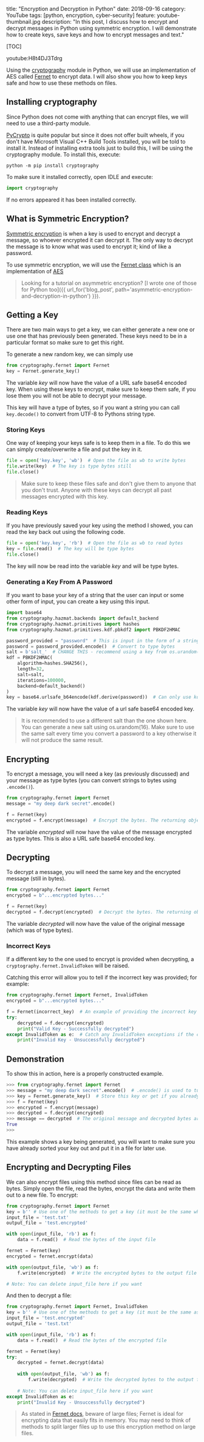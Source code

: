 title: "Encryption and Decryption in Python"
date: 2018-09-16
category: YouTube
tags: [python, encryption, cyber-security]
feature: youtube-thumbnail.jpg
description: "In this post, I discuss how to encrypt and decrypt messages in Python using symmetric encryption. I will demonstrate how to create keys, save keys and how to encrypt messages and text."

[TOC]

youtube:H8t4DJ3Tdrg

Using the [cryptography](https://cryptography.io/en/latest/) module in Python, we will use an implementation of AES called [Fernet](https://cryptography.io/en/latest/fernet/) to encrypt data. I will also show you how to keep keys safe and how to use these methods on files.

## Installing cryptography
Since Python does not come with anything that can encrypt files, we will need to use a third-party module.

[PyCrypto](https://github.com/dlitz/pycrypto) is quite popular but since it does not offer built wheels, if you don't have Microsoft Visual C++ Build Tools installed, you will be told to install it. Instead of installing extra tools just to build this, I will be using the cryptography module. To install this, execute:

```console
python -m pip install cryptography
```

To make sure it installed correctly, open IDLE and execute:

```python
import cryptography
```

If no errors appeared it has been installed correctly.

## What is Symmetric Encryption?
[Symmetric encryption](https://en.wikipedia.org/wiki/Symmetric-key_algorithm) is when a key is used to encrypt and decrypt a message, so whoever encrypted it can decrypt it. The only way to decrypt the message is to know what was used to encrypt it; kind of like a password.

To use symmetric encryption, we will use the [Fernet class](https://cryptography.io/en/latest/fernet/) which is an implementation of [AES](https://en.wikipedia.org/wiki/Advanced_Encryption_Standard)

> Looking for a tutorial on asymmetric encryption? [I wrote one of those for Python too]({{ url_for('blog_post', path='asymmetric-encryption-and-decryption-in-python') }}).

## Getting a Key
There are two main ways to get a key, we can either generate a new one or use one that has previously been generated. These keys need to be in a particular format so make sure to get this right.

To generate a new random key, we can simply use

```python
from cryptography.fernet import Fernet
key = Fernet.generate_key()
```

The variable *key* will now have the value of a URL safe base64 encoded key. When using these keys to encrypt, make sure to keep them safe, if you lose them you will not be able to decrypt your message.

This key will have a type of bytes, so if you want a string you can call `key.decode()` to convert from UTF-8 to Pythons string type.

### Storing Keys
One way of keeping your keys safe is to keep them in a file. To do this we can simply create/overwrite a file and put the key in it.

```python
file = open('key.key', 'wb')  # Open the file as wb to write bytes
file.write(key)  # The key is type bytes still
file.close()
```

> Make sure to keep these files safe and don't give them to anyone that you don't trust. Anyone with these keys can decrypt all past messages encrypted with this key.

### Reading Keys
If you have previously saved your key using the method I showed, you can read the key back out using the following code.

```python
file = open('key.key', 'rb')  # Open the file as wb to read bytes
key = file.read()  # The key will be type bytes
file.close()
```

The key will now be read into the variable *key* and will be type bytes.

### Generating a Key From A Password
If you want to base your key of a string that the user can input or some other form of input, you can create a key using this input.

```python
import base64
from cryptography.hazmat.backends import default_backend
from cryptography.hazmat.primitives import hashes
from cryptography.hazmat.primitives.kdf.pbkdf2 import PBKDF2HMAC

password_provided = "password"  # This is input in the form of a string
password = password_provided.encode()  # Convert to type bytes
salt = b'salt_'  # CHANGE THIS - recommend using a key from os.urandom(16), must be of type bytes
kdf = PBKDF2HMAC(
    algorithm=hashes.SHA256(),
    length=32,
    salt=salt,
    iterations=100000,
    backend=default_backend()
)
key = base64.urlsafe_b64encode(kdf.derive(password))  # Can only use kdf once
```

The variable *key* will now have the value of a url safe base64 encoded key.

> It is recommended to use a different salt than the one shown here. You can generate a new salt using os.urandom(16). Make sure to use the same salt every time you convert a password to a key otherwise it will not produce the same result.

## Encrypting
To encrypt a message, you will need a key (as previously discussed) and your message as type bytes (you can convert strings to bytes using `.encode()`).

```python
from cryptography.fernet import Fernet
message = "my deep dark secret".encode()

f = Fernet(key)
encrypted = f.encrypt(message)  # Encrypt the bytes. The returning object is of type bytes
```

The variable *encrypted* will now have the value of the message encrypted as type bytes. This is also  a URL safe base64 encoded key.

## Decrypting
To decrypt a message, you will need the same key and the encrypted message (still in bytes).

```python
from cryptography.fernet import Fernet
encrypted = b"...encrypted bytes..."

f = Fernet(key)
decrypted = f.decrypt(encrypted)  # Decrypt the bytes. The returning object is of type bytes
```

The variable *decrypted* will now have the value of the original message (which was of type bytes).

### Incorrect Keys
If a different key to the one used to encrypt is provided when decrypting, a `cryptography.fernet.InvalidToken` will be raised. 

Catching this error will allow you to tell if the incorrect key was provided; for example:

```python
from cryptography.fernet import Fernet, InvalidToken
encrypted = b"...encrypted bytes..."

f = Fernet(incorrect_key)  # An example of providing the incorrect key
try:
    decrypted = f.decrypt(encrypted)
    print("Valid Key - Successfully decrypted")
except InvalidToken as e:  # Catch any InvalidToken exceptions if the correct key was not provided
    print("Invalid Key - Unsuccessfully decrypted")
```

## Demonstration
To show this in action, here is a properly constructed example.

```python
>>> from cryptography.fernet import Fernet
>>> message = "my deep dark secret".encode()  # .encode() is used to turn the string to bytes
>>> key = Fernet.generate_key()  # Store this key or get if you already have it
>>> f = Fernet(key)
>>> encrypted = f.encrypt(message)
>>> decrypted = f.decrypt(encrypted)
>>> message == decrypted  # The original message and decrypted bytes are the same
True
>>>
```

This example shows a key being generated, you will want to make sure you have already sorted your key out and put it in a file for later use.

## Encrypting and Decrypting Files
We can also encrypt files using this method since files can be read as bytes. Simply open the file, read the bytes, encrypt the data and write them out to a new file. To encrypt:

```python
from cryptography.fernet import Fernet
key = b'' # Use one of the methods to get a key (it must be the same when decrypting)
input_file = 'test.txt'
output_file = 'test.encrypted'

with open(input_file, 'rb') as f:
    data = f.read()  # Read the bytes of the input file

fernet = Fernet(key)
encrypted = fernet.encrypt(data)

with open(output_file, 'wb') as f:
    f.write(encrypted)  # Write the encrypted bytes to the output file

# Note: You can delete input_file here if you want
```

And then to decrypt a file:

```python
from cryptography.fernet import Fernet, InvalidToken
key = b'' # Use one of the methods to get a key (it must be the same as used in encrypting)
input_file = 'test.encrypted'
output_file = 'test.txt'

with open(input_file, 'rb') as f:
    data = f.read()  # Read the bytes of the encrypted file

fernet = Fernet(key)
try:
    decrypted = fernet.decrypt(data)
    
    with open(output_file, 'wb') as f:
        f.write(decrypted)  # Write the decrypted bytes to the output file
        
    # Note: You can delete input_file here if you want
except InvalidToken as e:
    print("Invalid Key - Unsuccessfully decrypted")
```

> As stated in [Fernet docs](https://cryptography.io/en/latest/fernet/#limitations), beware of large files; Fernet is ideal for encrypting data that easily fits in memory. You may need to think of methods to split larger files up to use this encryption method on large files.
